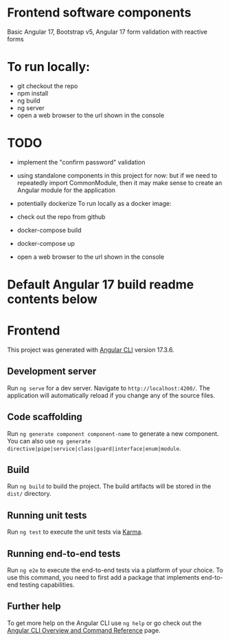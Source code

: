 # Frontend software components
Basic Angular 17, Bootstrap v5, Angular 17 form validation with reactive forms

# To run locally:
- git checkout the repo
- npm install
- ng build
- ng server
- open a web browser to the url shown in the console

# TODO
- implement the "confirm password" validation

- using standalone components in this project for now:  but if we need to repeatedly import CommonModule, then it may make sense to create an Angular module for the application

- potentially dockerize
To run locally as a docker image:
- check out the repo from github
- docker-compose build
- docker-compose up
- open a web browser to the url shown in the console



# Default Angular 17 build readme contents below

# Frontend
This project was generated with [Angular CLI](https://github.com/angular/angular-cli) version 17.3.6.

## Development server

Run `ng serve` for a dev server. Navigate to `http://localhost:4200/`. The application will automatically reload if you change any of the source files.

## Code scaffolding

Run `ng generate component component-name` to generate a new component. You can also use `ng generate directive|pipe|service|class|guard|interface|enum|module`.

## Build

Run `ng build` to build the project. The build artifacts will be stored in the `dist/` directory.

## Running unit tests

Run `ng test` to execute the unit tests via [Karma](https://karma-runner.github.io).

## Running end-to-end tests

Run `ng e2e` to execute the end-to-end tests via a platform of your choice. To use this command, you need to first add a package that implements end-to-end testing capabilities.

## Further help

To get more help on the Angular CLI use `ng help` or go check out the [Angular CLI Overview and Command Reference](https://angular.io/cli) page.

